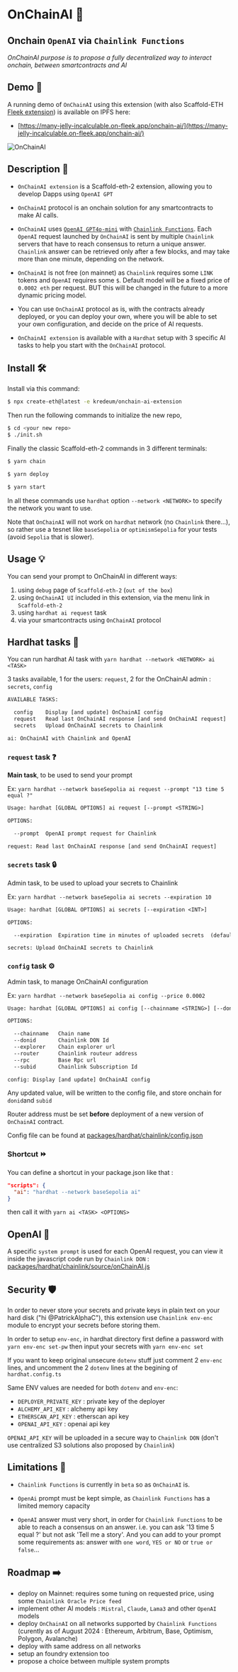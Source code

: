 # OnChainAI 🤖

## Onchain `OpenAI` via `Chainlink Functions`
*OnChainAI purpose is to propose a fully decentralized way to interact onchain, between smartcontracts and AI*

## Demo 👀

A running demo of `OnChainAI` using this extension (with also Scaffold-ETH [Fleek extension](https://github.com/zapaz/fleek-extension)) is available on IPFS here:
- [https://many-jelly-incalculable.on-fleek.app/onchain-ai/](https://many-jelly-incalculable.on-fleek.app/onchain-ai/)


![OnChainAI](./OnChainAI.png)



## Description 📗

- `OnChainAI extension` is a Scaffold-eth-2 extension, allowing you to develop Dapps using `OpenAI GPT`
- `OnChainAI` protocol is an onchain solution for any smartcontracts to make AI calls.

- `OnChainAI` uses [`OpenAI GPT4o-mini`](https://openai.com/api/) with [`Chainlink Functions`](https://functions.chain.link/).
Each `OpenAI` request launched by `OnChainAI` is sent by multiple `Chainlink` servers that have to reach consensus to return a unique answer. `Chainlink` answer can be retrieved only after a few blocks, and may take more than one minute, depending on the network.

- `OnChainAI` is not free (on mainnet) as `Chainlink` requires some `LINK` tokens and `OpenAI` requires some `$`.
Default model will be a fixed price of `0.0002 eth` per request.
BUT this will be changed in the future to a more dynamic pricing model.

- You can use `OnChainAI` protocol as is, with the contracts already deployed, or you can deploy your own, where you will be able to set your own configuration, and decide on the price of AI requests.

- `OnChainAI extension` is available with a `Hardhat` setup with 3 specific AI tasks to help you start with the `OnChainAI` protocol.

## Install 🛠️

Install via this command:
```sh
$ npx create-eth@latest -e kredeum/onchain-ai-extension
```

Then run the following commands to initialize the new repo,
```sh
$ cd <your new repo>
$ ./init.sh
```

Finally the classic Scaffold-eth-2 commands in 3 different terminals:
```sh
$ yarn chain
```
```sh
$ yarn deploy
```
```sh
$ yarn start
```

In all these commands use `hardhat` option `--network <NETWORK>` to specify the network you want to use.

Note that `OnChainAI` will not work on `hardhat` network (no `Chainlink` there...), so rather use a tesnet like `baseSepolia` or `optimismSepolia` for your tests (avoid `Sepolia` that is slower).

## Usage 💡

You can send your prompt to OnChainAI in different ways:
1. using `debug` page of `Scaffold-eth-2` (`out of the box`)
2. using `OnChainAI UI` included in this extension, via the menu link in `Scaffold-eth-2`
3. using `hardhat ai request` task
4. via your smartcontracts using `OnChainAI` protocol


## Hardhat tasks 🚀

You can run hardhat AI task with `yarn hardhat --network <NETWORK> ai <TASK>`

3 tasks available, 1 for the users: `request`, 2 for the OnChainAI admin : `secrets`, `config`

```txt
AVAILABLE TASKS:

  config 	Display [and update] OnChainAI config
  request	Read last OnChainAI response [and send OnChainAI request]
  secrets	Upload OnChainAI secrets to Chainlink

ai: OnChainAI with Chainlink and OpenAI
```

### `request` task ❓
**Main task**, to be used to send your prompt

Ex: `yarn hardhat --network baseSepolia ai request --prompt "13 time 5 equal ?"`

```txt
Usage: hardhat [GLOBAL OPTIONS] ai request [--prompt <STRING>]

OPTIONS:

  --prompt	OpenAI prompt request for Chainlink

request: Read last OnChainAI response [and send OnChainAI request]
```


### `secrets` task 🔒
Admin task, to be used to upload your secrets to Chainlink

Ex: `yarn hardhat --network baseSepolia ai secrets --expiration 10`

```txt
Usage: hardhat [GLOBAL OPTIONS] ai secrets [--expiration <INT>]

OPTIONS:

  --expiration	Expiration time in minutes of uploaded secrets  (default: 60)

secrets: Upload OnChainAI secrets to Chainlink
```

### `config` task ⚙️
Admin task, to manage OnChainAI configuration

Ex: `yarn hardhat --network baseSepolia ai config --price 0.0002`

```txt
Usage: hardhat [GLOBAL OPTIONS] ai config [--chainname <STRING>] [--donid <INT>] [--explorer <STRING>] [--router <STRING>] [--rpc <STRING>] [--subid <INT>]

OPTIONS:

  --chainname	Chain name
  --donid    	Chainlink DON Id
  --explorer 	Chain explorer url
  --router   	Chainlink routeur address
  --rpc      	Base Rpc url
  --subid    	Chainlink Subscription Id

config: Display [and update] OnChainAI config
```

Any updated value, will be written to the config file, and store onchain for `donid`and `subid`

Router address must be set **before** deployment of a new version of `OnChainAI` contract.

Config file can be found at [packages/hardhat/chainlink/config.json](chainlink/config.json)

### Shortcut ⏩
You can define a shortcut in your package.json like that :
```json
"scripts": {
  "ai": "hardhat --network baseSepolia ai"
}
```
then call it with `yarn ai <TASK> <OPTIONS>`

## OpenAI 🧠

A specific `system prompt` is used for each OpenAI request, you can view it inside the javascript code run by `Chainlink DON` : [packages/hardhat/chainlink/source/onChainAI.js](chainlink/source/onChainAI.js)


## Security 🛡️
In order to never store your secrets and private keys in plain text on your hard disk ("hi @PatrickAlphaC"), this extension use `Chainlink env-enc` module to encrypt your secrets before storing them.

In order to setup `env-enc`, in hardhat directory first define a password with `yarn env-enc set-pw` then input your secrets with `yarn env-enc set`

If you want to keep original unsecure `dotenv` stuff just comment 2 `env-enc` lines, and uncomment the 2 `dotenv` lines at the begining of `hardhat.config.ts`

Same ENV values are needed for both `dotenv` and `env-enc`:
- `DEPLOYER_PRIVATE_KEY` : private key of the deployer
- `ALCHEMY_API_KEY` : alchemy api key
- `ETHERSCAN_API_KEY` : etherscan api key
- `OPENAI_API_KEY` : openai api key

`OPENAI_API_KEY` will be uploaded in a secure way to `Chainlink DON`  (don't use centralized S3 solutions also proposed by `Chainlink`)

## Limitations 🚧

- `Chainlink Functions` is currently in `beta` so as `OnChainAI` is.

- `OpenAi` prompt must be kept simple, as `Chainlink Functions` has a limited memory capacity

- `OpenAI` answer must very short, in order for `Chainlink Functions` to be able to reach a consensus on an answer.
i.e. you can ask '13 time 5 equal ?' but not ask 'Tell me a story'.
And you can add to your prompt some requirements as: answer with  `one word`, `YES or NO` or `true or false`...


## Roadmap  ➡️
- deploy on Mainnet: requires some tuning on requested price, using some `Chainlink Oracle Price feed`
- implement other AI models : `Mistral`, `Claude`, `Lama3` and other `OpenAI` models
- deploy `OnChainAI` on all networks supported by `Chainlink Functions` (curently as of August 2024 : Ethereum, Arbitrum, Base, Optimism, Polygon, Avalanche)
- deploy with same address on all networks
- setup an foundry extension too
- propose a choice between multiple system prompts
